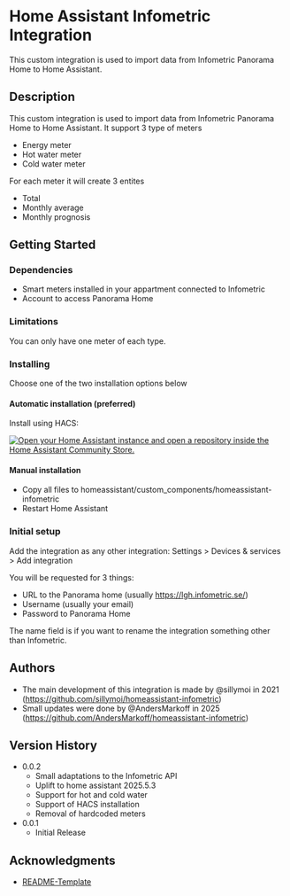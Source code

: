 # Home Assistant Infometric Integration

This custom integration is used to import data from Infometric Panorama Home to Home Assistant.

## Description

This custom integration is used to import data from Infometric Panorama Home to Home Assistant. It support 3 type of meters
* Energy meter
* Hot water meter
* Cold water meter

For each meter it will create 3 entites
* Total
* Monthly average
* Monthly prognosis

## Getting Started

### Dependencies

* Smart meters installed in your appartment connected to Infometric
* Account to access Panorama Home

### Limitations
You can only have one meter of each type.

### Installing

Choose one of the two installation options below

#### Automatic installation (preferred)
Install using HACS:

[![Open your Home Assistant instance and open a repository inside the Home Assistant Community Store.](https://my.home-assistant.io/badges/hacs_repository.svg)](https://my.home-assistant.io/redirect/hacs_repository/?repository=homeassistant-infometric&owner=AndersMarkoff)


#### Manual installation
* Copy all files to homeassistant/custom_components/homeassistant-infometric
* Restart Home Assistant

### Initial setup

Add the integration as any other integration: Settings > Devices & services > Add integration

You will be requested for 3 things:
* URL to the Panorama home (usually https://lgh.infometric.se/)
* Username (usually your email)
* Password to Panorama Home

The name field is if you want to rename the integration something other than Infometric.

## Authors

* The main development of this integration is made by @sillymoi in 2021 (https://github.com/sillymoi/homeassistant-infometric)
* Small updates were done by @AndersMarkoff in 2025 (https://github.com/AndersMarkoff/homeassistant-infometric)


## Version History

* 0.0.2
    * Small adaptations to the Infometric API
    * Uplift to home assistant 2025.5.3
    * Support for hot and cold water
    * Support of HACS installation
    * Removal of hardcoded meters
* 0.0.1
    * Initial Release


## Acknowledgments

* [README-Template](https://gist.github.com/DomPizzie/7a5ff55ffa9081f2de27c315f5018afc)